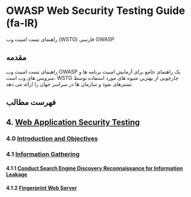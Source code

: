 # OWASP Web Security Testing Guide (fa-IR)

راهنمای تست امنیت وب (WSTG) فارسی OWASP


## مقدمه

راهنمای تست امنیت وب OWASP یک راهنمای جامع برای آزمایش امنیت برنامه ها و سرویس های وب است. WSTG چارچوبی از بهترین شیوه های مورد استفاده توسط تسترهای نفوذ و سازمان ها در سراسر جهان را ارائه می دهد.


## فهرست مطالب

## 4. [Web Application Security Testing](4-Web_Application_Security_Testing/)

### 4.0 [Introduction and Objectives](4-Web_Application_Security_Testing/00-Introduction_and_Objectives/README.md)

### 4.1 [Information Gathering](4-Web_Application_Security_Testing/01-Information_Gathering/README.md)

#### 4.1.1 [Conduct Search Engine Discovery Reconnaissance for Information Leakage](4-Web_Application_Security_Testing/01-Information_Gathering/01-Conduct_Search_Engine_Discovery_Reconnaissance_for_Information_Leakage.md)

#### 4.1.2 [Fingerprint Web Server](4-Web_Application_Security_Testing/01-Information_Gathering/02-Fingerprint_Web_Server.md)
